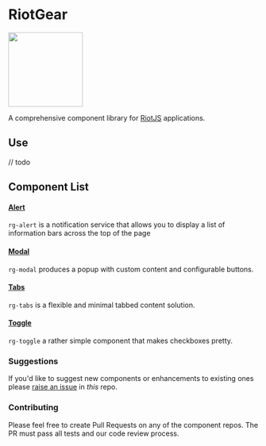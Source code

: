 # RiotGear

<img src="https://avatars0.githubusercontent.com/u/12480998?v=3&s=200" width="150pxpx">

A comprehensive component library for <a href="https://muut.com/riotjs/">RiotJS</a> applications.

## Use

// todo

## Component List

#### <a href="https://github.com/RiotGear/rg-alert">Alert</a>
`rg-alert` is a notification service that allows you to display a list of information bars across the top of the page

#### <a href="https://github.com/RiotGear/rg-modal">Modal</a>
`rg-modal` produces a popup with custom content and configurable buttons.

#### <a href="https://github.com/RiotGear/rg-tabs">Tabs</a>
`rg-tabs` is a flexible and minimal tabbed content solution.

#### <a href="https://github.com/RiotGear/rg-toggle">Toggle</a>
`rg-toggle` a rather simple component that makes checkboxes pretty.

### Suggestions

If you'd like to suggest new components or enhancements to existing ones please <a href="https://github.com/RiotGear/RiotGear/issues">raise an issue</a> in *this* repo.

### Contributing

Please feel free to create Pull Requests on any of the component repos. The PR must pass all tests and our code review process.
